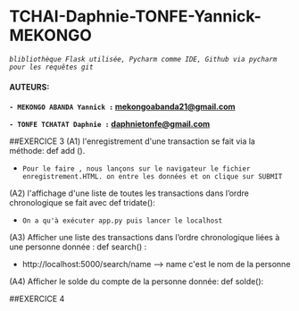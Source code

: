 # TCHAI-Daphnie-TONFE-Yannick-MEKONGO

_`blibliothèque Flask utilisée, Pycharm comme IDE, Github via pycharm pour les requêtes git`_


#### AUTEURS:
 **`- MEKONGO ABANDA Yannick :` mekongoabanda21@gmail.com**
 
 **`- TONFE TCHATAT Daphnie :` daphnietonfe@gmail.com**
 
##EXERCICE 3
(A1) l'enregistrement d'une transaction se fait via la méthode: def add ().

- `Pour le faire , nous lançons sur le navigateur le fichier enregistrement.HTML. on entre les données et on clique sur SUBMIT`

(A2) l'affichage d'une liste de toutes les transactions dans l’ordre chronologique se fait avec def tridate():

- `On a qu'à exécuter app.py puis lancer le localhost`

(A3) Afficher une liste des transactions dans l’ordre chronologique liées à une personne donnée : def search() :

- http://localhost:5000/search/name --> name c'est le nom de la personne
 
(A4) Afficher le solde du compte de la personne donnée: def solde():

##EXERCICE 4

